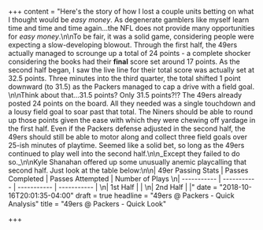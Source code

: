 +++
content = "Here's the story of how I lost a couple units betting on what I thought would be _easy money_. As degenerate gamblers like myself learn time and time and time again...the NFL does not provide many opportunities for _easy money_.\n\nTo be fair, it was a solid game, considering people were expecting a slow-developing blowout. Through the first half, the 49ers actually managed to scrounge up a total of 24 points - a complete shocker considering the books had their **final** score set around 17 points. As the second half began, I saw the live line for their total score was actually set at 32.5 points. Three minutes into the third quarter, the total shifted 1 point downward (to 31.5) as the Packers managed to cap a drive with a field goal. \n\nThink about that...31.5 points? Only 31.5 points?!? The 49ers already posted 24 points on the board. All they needed was a single touchdown and a lousy field goal to soar past that total. The Niners should be able to round up those points given the ease with which they were chewing off yardage in the first half. Even if the Packers defense adjusted in the second half, the 49ers should still be able to motor along and collect three field goals over 25-ish minutes of playtime. Seemed like a solid bet, so long as the 49ers continued to play well into the second half.\n\n_Except they failed to do so._\n\nKyle Shanahan offered up some unusually anemic playcalling that second half. Just look at the table below:\n\n|  49er Passing Stats | Passes Completed | Passes Attempted | Number of Plays  \n| ----------- | ----------- | ----------- | ----------- |  \n| 1st Half |  |  \n| 2nd Half |  |"
date = "2018-10-16T20:01:35-04:00"
draft = true
headline = "49ers @ Packers - Quick Analysis"
title = "49ers @ Packers - Quick Look"

+++
